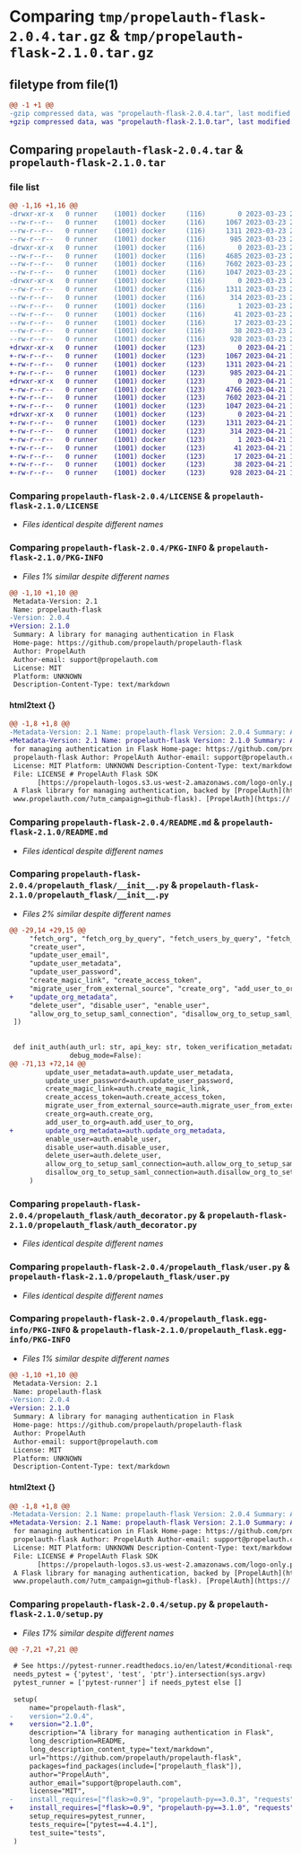 # Comparing `tmp/propelauth-flask-2.0.4.tar.gz` & `tmp/propelauth-flask-2.1.0.tar.gz`

## filetype from file(1)

```diff
@@ -1 +1 @@
-gzip compressed data, was "propelauth-flask-2.0.4.tar", last modified: Thu Mar 23 21:57:49 2023, max compression
+gzip compressed data, was "propelauth-flask-2.1.0.tar", last modified: Fri Apr 21 19:59:23 2023, max compression
```

## Comparing `propelauth-flask-2.0.4.tar` & `propelauth-flask-2.1.0.tar`

### file list

```diff
@@ -1,16 +1,16 @@
-drwxr-xr-x   0 runner    (1001) docker     (116)        0 2023-03-23 21:57:49.130547 propelauth-flask-2.0.4/
--rw-r--r--   0 runner    (1001) docker     (116)     1067 2023-03-23 21:57:32.000000 propelauth-flask-2.0.4/LICENSE
--rw-r--r--   0 runner    (1001) docker     (116)     1311 2023-03-23 21:57:49.130547 propelauth-flask-2.0.4/PKG-INFO
--rw-r--r--   0 runner    (1001) docker     (116)      985 2023-03-23 21:57:32.000000 propelauth-flask-2.0.4/README.md
-drwxr-xr-x   0 runner    (1001) docker     (116)        0 2023-03-23 21:57:49.130547 propelauth-flask-2.0.4/propelauth_flask/
--rw-r--r--   0 runner    (1001) docker     (116)     4685 2023-03-23 21:57:32.000000 propelauth-flask-2.0.4/propelauth_flask/__init__.py
--rw-r--r--   0 runner    (1001) docker     (116)     7602 2023-03-23 21:57:32.000000 propelauth-flask-2.0.4/propelauth_flask/auth_decorator.py
--rw-r--r--   0 runner    (1001) docker     (116)     1047 2023-03-23 21:57:32.000000 propelauth-flask-2.0.4/propelauth_flask/user.py
-drwxr-xr-x   0 runner    (1001) docker     (116)        0 2023-03-23 21:57:49.130547 propelauth-flask-2.0.4/propelauth_flask.egg-info/
--rw-r--r--   0 runner    (1001) docker     (116)     1311 2023-03-23 21:57:49.000000 propelauth-flask-2.0.4/propelauth_flask.egg-info/PKG-INFO
--rw-r--r--   0 runner    (1001) docker     (116)      314 2023-03-23 21:57:49.000000 propelauth-flask-2.0.4/propelauth_flask.egg-info/SOURCES.txt
--rw-r--r--   0 runner    (1001) docker     (116)        1 2023-03-23 21:57:49.000000 propelauth-flask-2.0.4/propelauth_flask.egg-info/dependency_links.txt
--rw-r--r--   0 runner    (1001) docker     (116)       41 2023-03-23 21:57:49.000000 propelauth-flask-2.0.4/propelauth_flask.egg-info/requires.txt
--rw-r--r--   0 runner    (1001) docker     (116)       17 2023-03-23 21:57:49.000000 propelauth-flask-2.0.4/propelauth_flask.egg-info/top_level.txt
--rw-r--r--   0 runner    (1001) docker     (116)       38 2023-03-23 21:57:49.130547 propelauth-flask-2.0.4/setup.cfg
--rw-r--r--   0 runner    (1001) docker     (116)      928 2023-03-23 21:57:32.000000 propelauth-flask-2.0.4/setup.py
+drwxr-xr-x   0 runner    (1001) docker     (123)        0 2023-04-21 19:59:23.065268 propelauth-flask-2.1.0/
+-rw-r--r--   0 runner    (1001) docker     (123)     1067 2023-04-21 19:59:05.000000 propelauth-flask-2.1.0/LICENSE
+-rw-r--r--   0 runner    (1001) docker     (123)     1311 2023-04-21 19:59:23.065268 propelauth-flask-2.1.0/PKG-INFO
+-rw-r--r--   0 runner    (1001) docker     (123)      985 2023-04-21 19:59:05.000000 propelauth-flask-2.1.0/README.md
+drwxr-xr-x   0 runner    (1001) docker     (123)        0 2023-04-21 19:59:23.065268 propelauth-flask-2.1.0/propelauth_flask/
+-rw-r--r--   0 runner    (1001) docker     (123)     4766 2023-04-21 19:59:05.000000 propelauth-flask-2.1.0/propelauth_flask/__init__.py
+-rw-r--r--   0 runner    (1001) docker     (123)     7602 2023-04-21 19:59:05.000000 propelauth-flask-2.1.0/propelauth_flask/auth_decorator.py
+-rw-r--r--   0 runner    (1001) docker     (123)     1047 2023-04-21 19:59:05.000000 propelauth-flask-2.1.0/propelauth_flask/user.py
+drwxr-xr-x   0 runner    (1001) docker     (123)        0 2023-04-21 19:59:23.065268 propelauth-flask-2.1.0/propelauth_flask.egg-info/
+-rw-r--r--   0 runner    (1001) docker     (123)     1311 2023-04-21 19:59:23.000000 propelauth-flask-2.1.0/propelauth_flask.egg-info/PKG-INFO
+-rw-r--r--   0 runner    (1001) docker     (123)      314 2023-04-21 19:59:23.000000 propelauth-flask-2.1.0/propelauth_flask.egg-info/SOURCES.txt
+-rw-r--r--   0 runner    (1001) docker     (123)        1 2023-04-21 19:59:23.000000 propelauth-flask-2.1.0/propelauth_flask.egg-info/dependency_links.txt
+-rw-r--r--   0 runner    (1001) docker     (123)       41 2023-04-21 19:59:23.000000 propelauth-flask-2.1.0/propelauth_flask.egg-info/requires.txt
+-rw-r--r--   0 runner    (1001) docker     (123)       17 2023-04-21 19:59:23.000000 propelauth-flask-2.1.0/propelauth_flask.egg-info/top_level.txt
+-rw-r--r--   0 runner    (1001) docker     (123)       38 2023-04-21 19:59:23.065268 propelauth-flask-2.1.0/setup.cfg
+-rw-r--r--   0 runner    (1001) docker     (123)      928 2023-04-21 19:59:05.000000 propelauth-flask-2.1.0/setup.py
```

### Comparing `propelauth-flask-2.0.4/LICENSE` & `propelauth-flask-2.1.0/LICENSE`

 * *Files identical despite different names*

### Comparing `propelauth-flask-2.0.4/PKG-INFO` & `propelauth-flask-2.1.0/PKG-INFO`

 * *Files 1% similar despite different names*

```diff
@@ -1,10 +1,10 @@
 Metadata-Version: 2.1
 Name: propelauth-flask
-Version: 2.0.4
+Version: 2.1.0
 Summary: A library for managing authentication in Flask
 Home-page: https://github.com/propelauth/propelauth-flask
 Author: PropelAuth
 Author-email: support@propelauth.com
 License: MIT
 Platform: UNKNOWN
 Description-Content-Type: text/markdown
```

#### html2text {}

```diff
@@ -1,8 +1,8 @@
-Metadata-Version: 2.1 Name: propelauth-flask Version: 2.0.4 Summary: A library
+Metadata-Version: 2.1 Name: propelauth-flask Version: 2.1.0 Summary: A library
 for managing authentication in Flask Home-page: https://github.com/propelauth/
 propelauth-flask Author: PropelAuth Author-email: support@propelauth.com
 License: MIT Platform: UNKNOWN Description-Content-Type: text/markdown License-
 File: LICENSE # PropelAuth Flask SDK
       [https://propelauth-logos.s3.us-west-2.amazonaws.com/logo-only.png]
 A Flask library for managing authentication, backed by [PropelAuth](https://
 www.propelauth.com/?utm_campaign=github-flask). [PropelAuth](https://
```

### Comparing `propelauth-flask-2.0.4/README.md` & `propelauth-flask-2.1.0/README.md`

 * *Files identical despite different names*

### Comparing `propelauth-flask-2.0.4/propelauth_flask/__init__.py` & `propelauth-flask-2.1.0/propelauth_flask/__init__.py`

 * *Files 2% similar despite different names*

```diff
@@ -29,14 +29,15 @@
     "fetch_org", "fetch_org_by_query", "fetch_users_by_query", "fetch_users_in_org",
     "create_user",
     "update_user_email",
     "update_user_metadata",
     "update_user_password",
     "create_magic_link", "create_access_token",
     "migrate_user_from_external_source", "create_org", "add_user_to_org",
+    "update_org_metadata",
     "delete_user", "disable_user", "enable_user",
     "allow_org_to_setup_saml_connection", "disallow_org_to_setup_saml_connection"
 ])
 
 
 def init_auth(auth_url: str, api_key: str, token_verification_metadata: TokenVerificationMetadata = None,
               debug_mode=False):
@@ -71,13 +72,14 @@
         update_user_metadata=auth.update_user_metadata,
         update_user_password=auth.update_user_password,
         create_magic_link=auth.create_magic_link,
         create_access_token=auth.create_access_token,
         migrate_user_from_external_source=auth.migrate_user_from_external_source,
         create_org=auth.create_org,
         add_user_to_org=auth.add_user_to_org,
+        update_org_metadata=auth.update_org_metadata,
         enable_user=auth.enable_user,
         disable_user=auth.disable_user,
         delete_user=auth.delete_user,
         allow_org_to_setup_saml_connection=auth.allow_org_to_setup_saml_connection,
         disallow_org_to_setup_saml_connection=auth.disallow_org_to_setup_saml_connection,
     )
```

### Comparing `propelauth-flask-2.0.4/propelauth_flask/auth_decorator.py` & `propelauth-flask-2.1.0/propelauth_flask/auth_decorator.py`

 * *Files identical despite different names*

### Comparing `propelauth-flask-2.0.4/propelauth_flask/user.py` & `propelauth-flask-2.1.0/propelauth_flask/user.py`

 * *Files identical despite different names*

### Comparing `propelauth-flask-2.0.4/propelauth_flask.egg-info/PKG-INFO` & `propelauth-flask-2.1.0/propelauth_flask.egg-info/PKG-INFO`

 * *Files 1% similar despite different names*

```diff
@@ -1,10 +1,10 @@
 Metadata-Version: 2.1
 Name: propelauth-flask
-Version: 2.0.4
+Version: 2.1.0
 Summary: A library for managing authentication in Flask
 Home-page: https://github.com/propelauth/propelauth-flask
 Author: PropelAuth
 Author-email: support@propelauth.com
 License: MIT
 Platform: UNKNOWN
 Description-Content-Type: text/markdown
```

#### html2text {}

```diff
@@ -1,8 +1,8 @@
-Metadata-Version: 2.1 Name: propelauth-flask Version: 2.0.4 Summary: A library
+Metadata-Version: 2.1 Name: propelauth-flask Version: 2.1.0 Summary: A library
 for managing authentication in Flask Home-page: https://github.com/propelauth/
 propelauth-flask Author: PropelAuth Author-email: support@propelauth.com
 License: MIT Platform: UNKNOWN Description-Content-Type: text/markdown License-
 File: LICENSE # PropelAuth Flask SDK
       [https://propelauth-logos.s3.us-west-2.amazonaws.com/logo-only.png]
 A Flask library for managing authentication, backed by [PropelAuth](https://
 www.propelauth.com/?utm_campaign=github-flask). [PropelAuth](https://
```

### Comparing `propelauth-flask-2.0.4/setup.py` & `propelauth-flask-2.1.0/setup.py`

 * *Files 17% similar despite different names*

```diff
@@ -7,21 +7,21 @@
 
 # See https://pytest-runner.readthedocs.io/en/latest/#conditional-requirement
 needs_pytest = {'pytest', 'test', 'ptr'}.intersection(sys.argv)
 pytest_runner = ['pytest-runner'] if needs_pytest else []
 
 setup(
     name="propelauth-flask",
-    version="2.0.4",
+    version="2.1.0",
     description="A library for managing authentication in Flask",
     long_description=README,
     long_description_content_type="text/markdown",
     url="https://github.com/propelauth/propelauth-flask",
     packages=find_packages(include=["propelauth_flask"]),
     author="PropelAuth",
     author_email="support@propelauth.com",
     license="MIT",
-    install_requires=["flask>=0.9", "propelauth-py==3.0.3", "requests"],
+    install_requires=["flask>=0.9", "propelauth-py==3.1.0", "requests"],
     setup_requires=pytest_runner,
     tests_require=["pytest==4.4.1"],
     test_suite="tests",
 )
```

